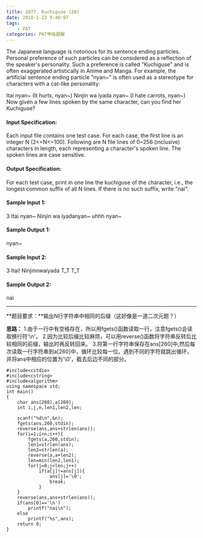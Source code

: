 ```yaml
---
title: 1077. Kuchiguse (20)
date: 2018-1-23 9:40:07
tags: 
	- PAT
categories: PAT甲级题解
---
```


The Japanese language is notorious for its sentence ending particles. Personal preference of such particles can be considered as a reflection of the speaker's personality. Such a preference is called "Kuchiguse" and is often exaggerated artistically in Anime and Manga. For example, the artificial sentence ending particle "nyan~" is often used as a stereotype for characters with a cat-like personality:

Itai nyan~ (It hurts, nyan~)
Ninjin wa iyada nyan~ (I hate carrots, nyan~)
Now given a few lines spoken by the same character, can you find her Kuchiguse?

#### Input Specification:

Each input file contains one test case. For each case, the first line is an integer N (2<=N<=100). Following are N file lines of 0~256 (inclusive) characters in length, each representing a character's spoken line. The spoken lines are case sensitive.

#### Output Specification:

For each test case, print in one line the kuchiguse of the character, i.e., the longest common suffix of all N lines. If there is no such suffix, write "nai".

#### Sample Input 1:
3
Itai nyan~
Ninjin wa iyadanyan~
uhhh nyan~
#### Sample Output 1:
nyan~
#### Sample Input 2:
3
Itai!
Ninjinnwaiyada T_T
T_T
#### Sample Output 2:
nai
***
**题目要求：**输出N行字符串中相同的后缀（这好像是一道二次元题？）

**思路：**
1.由于一行中有空格存在，所以用fgets()函数读取一行，注意fgets()会读取换行符'\n'。
2.因为比较后缀比较麻烦，可以用reverse()函数将字符串反转后比较相同的前缀，输出时再反转回来。
3.将第一行字符串保存在ans[260]中,然后每次读取一行字符串到a[260]中，循环比较每一位。遇到不同的字符就跳出循环，并将ans中相应的位置为'\0'，截去后边不同的部分。
```
#include<cstdio>
#include<cstring>
#include<algorithm>
using namespace std;
int main()
{
    char ans[260],a[260];
    int i,j,n,len1,len2,len;

    scanf("%d\n",&n);
    fgets(ans,260,stdin);
    reverse(ans,ans+strlen(ans));
    for(i=1;i<n;i++){
        fgets(a,260,stdin);
        len1=strlen(ans);
        len2=strlen(a);
        reverse(a,a+len2);
        len=min(len2,len1);
        for(j=0;j<len;j++)
            if(a[j]!=ans[j]){
                ans[j]='\0';
                break;
            }
    }
    reverse(ans,ans+strlen(ans));
    if(ans[0]=='\n')
        printf("nai\n");
    else
        printf("%s",ans);
    return 0;
}
```
